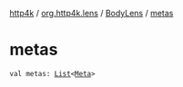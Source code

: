 [http4k](../../index.md) / [org.http4k.lens](../index.md) / [BodyLens](index.md) / [metas](./metas.md)

# metas

`val metas: `[`List`](https://kotlinlang.org/api/latest/jvm/stdlib/kotlin.collections/-list/index.html)`<`[`Meta`](../-meta/index.md)`>`